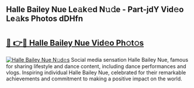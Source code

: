 ## Halle Bailey Nue Le𝚊k𝚎d N𝚞𝚍e - Part-jdY Vid𝚎o Le𝚊ks Photos dDHfn

# <h2><a href="http://fb9vq7.evod.top/?m=Halle+Bailey+Nue">🔗 👉🔴 Halle Bailey Nue Vid𝚎o Ph𝚘t𝚘s</a></h2>

[![Halle Bailey Nue N𝚞d𝚎s](https://i.imgur.com/8V9OHl7.gif)](http://fb9vq7.evod.top/?m=Halle+Bailey+Nue)
Social media sensation Halle Bailey Nue, famous for sharing lifestyle and dance content, including dance performances and vlogs. Inspiring individual Halle Bailey Nue, celebrated for their remarkable achievements and commitment to making a positive impact on the world. 
